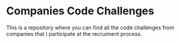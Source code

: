 # Companies Code Challenges

This is a repository where you can find all the code challenges from
companies that I participate at the recruiment process. 